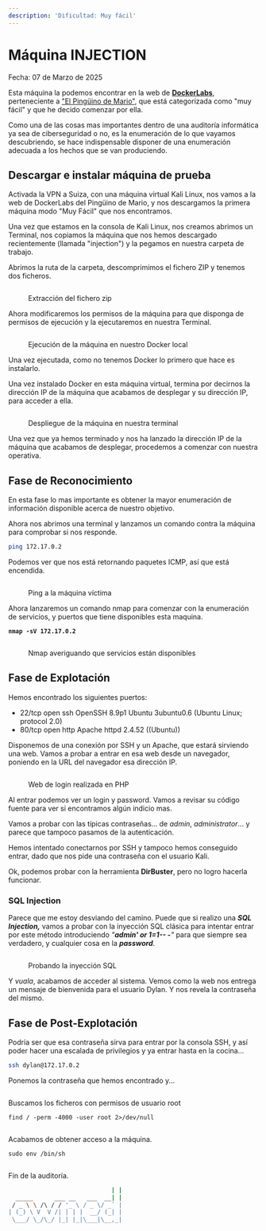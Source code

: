 ```yaml
---
description: 'Dificultad: Muy fácil'
---
```


# Máquina INJECTION

Fecha: 07 de Marzo de 2025

Esta máquina la podemos encontrar en la web de [**DockerLabs**](https://dockerlabs.es/), perteneciente a ["El Pingüino de Mario"](https://www.youtube.com/channel/UCGLfzfKRUsV6BzkrF1kJGsg), que está categorizada como "muy fácil" y que he decido comenzar por ella.

Como una de las cosas mas importantes dentro de una auditoría informática ya sea de ciberseguridad o no, es la enumeración de lo que vayamos descubriendo, se hace indispensable disponer de una enumeración adecuada a los hechos que se van produciendo.

## Descargar e instalar máquina de prueba

Activada la VPN a Suiza, con una máquina virtual Kali Linux, nos vamos a la web de DockerLabs del Pingüino de Mario, y nos descargamos la primera máquina modo "Muy Fácil" que nos encontramos.

Una vez que estamos en la consola de Kali Linux, nos creamos abrimos un Terminal, nos copiamos la máquina que nos hemos descargado recientemente (llamada "injection") y la pegamos en nuestra carpeta de trabajo.

Abrimos la ruta de la carpeta, descomprimimos el fichero ZIP y tenemos dos ficheros.

<div align="left" data-full-width="false"><figure><img src="../../.gitbook/assets/image (2).png" alt=""><figcaption><p>Extracción del fichero zip</p></figcaption></figure></div>

Ahora modificaremos los permisos de la máquina para que disponga de permisos de ejecución y la ejecutaremos en nuestra Terminal.

<div align="left"><figure><img src="../../.gitbook/assets/image (1) (1).png" alt=""><figcaption><p>Ejecución de la máquina en nuestro Docker local</p></figcaption></figure></div>

Una vez ejecutada, como no tenemos Docker lo primero que hace es instalarlo.

Una vez instalado Docker en esta máquina virtual, termina por decirnos la dirección IP de la máquina que acabamos de desplegar y su dirección IP, para acceder a ella.

<div align="left"><figure><img src="../../.gitbook/assets/image (2) (1).png" alt=""><figcaption><p>Despliegue de la máquina en nuestra terminal</p></figcaption></figure></div>

Una vez que ya hemos terminado y nos ha lanzado la dirección IP de la máquina que acabamos de desplegar, procedemos a comenzar con nuestra operativa.



## **Fase de Reconocimiento**

En esta fase lo mas importante es obtener la mayor enumeración de información disponible acerca de nuestro objetivo.&#x20;

Ahora nos abrimos una terminal y lanzamos un comando contra la máquina para comprobar si nos responde.

```bash
ping 172.17.0.2
```

Podemos ver que nos está retornando paquetes ICMP, así que está encendida.

<div align="left"><figure><img src="../../.gitbook/assets/image (3).png" alt=""><figcaption><p>Ping a la máquina víctima</p></figcaption></figure></div>

Ahora lanzaremos un comando nmap para comenzar con la enumeración de servicios, y puertos que tiene disponibles esta maquina.

<pre class="language-bash"><code class="lang-bash"><strong>nmap -sV 172.17.0.2
</strong></code></pre>

<div align="left"><figure><img src="../../.gitbook/assets/image (4).png" alt=""><figcaption><p>Nmap averiguando que servicios están disponibles</p></figcaption></figure></div>

## Fase de Explotación

Hemos encontrado los siguientes puertos:&#x20;

* 22/tcp open ssh OpenSSH 8.9p1 Ubuntu 3ubuntu0.6 (Ubuntu Linux; protocol 2.0)&#x20;
* 80/tcp open http Apache httpd 2.4.52 ((Ubuntu))

Disponemos de una conexión por SSH y un Apache, que estará sirviendo una web. Vamos a probar a entrar en esa web desde un navegador, poniendo en la URL del navegador esa dirección IP.

<div align="left"><figure><img src="../../.gitbook/assets/image (5).png" alt=""><figcaption><p>Web de login realizada en PHP</p></figcaption></figure></div>

Al entrar podemos ver un login y password. Vamos a revisar su código fuente para ver si encontramos algún indicio mas.

Vamos a probar con las típicas contraseñas... de _admin_, _administrator_... y parece que tampoco pasamos de la autenticación.

Hemos intentado conectarnos por SSH y tampoco hemos conseguido entrar, dado que nos pide una contraseña con el usuario Kali.

Ok, podemos probar con la herramienta **DirBuster**, pero no logro hacerla funcionar.

### SQL Injection

Parece que me estoy desviando del camino. Puede que si realizo una _**SQL Injection,**_ vamos a probar con la inyección SQL clásica para intentar entrar por este método introduciendo _"**admin' or 1=1-- -**"_ para que siempre sea verdadero, y cualquier cosa en la _**password**_.

<div align="left"><figure><img src="../../.gitbook/assets/image (9).png" alt=""><figcaption><p>Probando la inyección SQL</p></figcaption></figure></div>

Y _vuala_, acabamos de acceder al sistema. Vemos como la web nos entrega un mensaje de bienvenida para el usuario Dylan. Y nos revela la contraseña del mismo.

## Fase de Post-Explotación

Podría ser que esa contraseña sirva para entrar por la consola SSH, y así poder hacer una escalada de privilegios y ya entrar hasta en la cocina...

```bash
ssh dylan@172.17.0.2
```

Ponemos la contraseña que hemos encontrado y...

<div align="left"><figure><img src="../../.gitbook/assets/image (8).png" alt=""><figcaption></figcaption></figure></div>

Buscamos los ficheros con permisos de usuario root

```
find / -perm -4000 -user root 2>/dev/null
```

<figure><img src="../../.gitbook/assets/image.png" alt=""><figcaption></figcaption></figure>

Acabamos de obtener acceso a la máquina.

```
sudo env /bin/sh
```

<div align="left"><figure><img src="../../.gitbook/assets/image (1).png" alt=""><figcaption></figcaption></figure></div>

Fin de la auditoría.

```bash
                             | |
  _____      ___ __   ___  __| |
 / _ \ \ /\ / / '_ \ / _ \/ _` |
| (_) \ V  V /| | | |  __/ (_| |
 \___/ \_/\_/ |_| |_|\___|\__,_|
```
